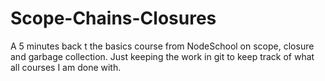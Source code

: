 # Scope-Chains-Closures
A 5 minutes back t the basics course from NodeSchool on scope, closure and garbage collection. Just keeping the work in git to keep track of what all courses I am done with.
